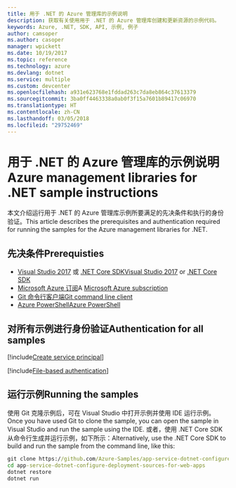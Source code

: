 ```yaml
---
title: 用于 .NET 的 Azure 管理库的示例说明
description: 获取有关使用用于 .NET 的 Azure 管理库创建和更新资源的示例代码。
keywords: Azure, .NET, SDK, API, 示例, 例子
author: camsoper
ms.author: casoper
manager: wpickett
ms.date: 10/19/2017
ms.topic: reference
ms.technology: azure
ms.devlang: dotnet
ms.service: multiple
ms.custom: devcenter
ms.openlocfilehash: a931e623768e1fddad263c7da8eb864c37613379
ms.sourcegitcommit: 3ba0ff4463338a0ab0f3f15a7601b89417c06970
ms.translationtype: HT
ms.contentlocale: zh-CN
ms.lasthandoff: 03/05/2018
ms.locfileid: "29752469"
---
```

# <a name="azure-management-libraries-for-net-sample-instructions"></a><span data-ttu-id="40900-104">用于 .NET 的 Azure 管理库的示例说明</span><span class="sxs-lookup"><span data-stu-id="40900-104">Azure management libraries for .NET sample instructions</span></span>

<span data-ttu-id="40900-105">本文介绍运行用于 .NET 的 Azure 管理库示例所要满足的先决条件和执行的身份验证。</span><span class="sxs-lookup"><span data-stu-id="40900-105">This article describes the prerequisites and authentication required for running the samples for the Azure management libraries for .NET.</span></span>

## <a name="prerequisties"></a><span data-ttu-id="40900-106">先决条件</span><span class="sxs-lookup"><span data-stu-id="40900-106">Prerequisties</span></span> 

* <span data-ttu-id="40900-107">[Visual Studio 2017](https://www.visualstudio.com/vs/) 或 [.NET Core SDK](https://www.microsoft.com/net/download/core)</span><span class="sxs-lookup"><span data-stu-id="40900-107">[Visual Studio 2017](https://www.visualstudio.com/vs/) or [.NET Core SDK](https://www.microsoft.com/net/download/core)</span></span>
* <span data-ttu-id="40900-108">[Microsoft Azure 订阅](https://azure.microsoft.com/free/)</span><span class="sxs-lookup"><span data-stu-id="40900-108">A [Microsoft Azure subscription](https://azure.microsoft.com/free/)</span></span>
* [<span data-ttu-id="40900-109">Git 命令行客户端</span><span class="sxs-lookup"><span data-stu-id="40900-109">Git command line client</span></span>](https://git-scm.com/)
* [<span data-ttu-id="40900-110">Azure PowerShell</span><span class="sxs-lookup"><span data-stu-id="40900-110">Azure PowerShell</span></span>](/powershell/azure/install-azurerm-ps)

## <a name="authentication-for-all-samples"></a><span data-ttu-id="40900-111">对所有示例进行身份验证</span><span class="sxs-lookup"><span data-stu-id="40900-111">Authentication for all samples</span></span>

[!include[Create service principal](includes/create-sp.md)]

[!include[File-based authentication](includes/file-based-auth.md)]

## <a name="running-the-samples"></a><span data-ttu-id="40900-112">运行示例</span><span class="sxs-lookup"><span data-stu-id="40900-112">Running the samples</span></span>

<span data-ttu-id="40900-113">使用 Git 克隆示例后，可在 Visual Studio 中打开示例并使用 IDE 运行示例。</span><span class="sxs-lookup"><span data-stu-id="40900-113">Once you have used Git to clone the sample, you can open the sample in Visual Studio and run the sample using the IDE.</span></span>  <span data-ttu-id="40900-114">或者，使用 .NET Core SDK 从命令行生成并运行示例，如下所示：</span><span class="sxs-lookup"><span data-stu-id="40900-114">Alternatively, use the .NET Core SDK to build and run the sample from the command line, like this:</span></span>

```cmd
git clone https://github.com/Azure-Samples/app-service-dotnet-configure-deployment-sources-for-web-apps.git
cd app-service-dotnet-configure-deployment-sources-for-web-apps
dotnet restore
dotnet run
```